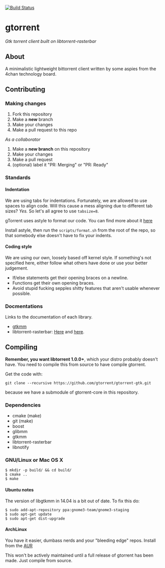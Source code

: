 [![Build Status](http://jenkins.gtorre.net/buildStatus/icon?job=gtorrent-gtk)](http://jenkins.gtorre.net/job/gtorrent-gtk/)
# gtorrent

*Gtk torrent client built on libtorrent-rasterbar*

## About
A minimalistic lightweight bittorrent client written by some aspies from the 4chan technology board.

## Contributing
### Making changes
1. Fork this repository
2. Make a **new** branch
3. Make your changes
4. Make a pull request to this repo

*As a collaborator*

1. Make a **new branch** on this repository
2. Make your changes
3. Make a pull request
4. (optional) label it "PR: Merging" or "PR: Ready"

### Standards
#### Indentation
We are using tabs for indentations. Fortunately, we are allowed to use
spaces to align code. Will this cause a mess aligning due to different tab
sizes? *Yes.* So let's all agree to use `tabsize=8`.

gTorrent uses astyle to format our code. You can find more about it
[here](http://astyle.sourceforge.net/)

Install astyle, then run the `scripts/format.sh` from the root of the
repo, so that somebody else doesn't have to fix your indents.

#### Coding style
We are using our own, loosely based off kernel style. If something's not
specified here, either follow what others have done or use your better
judgement.

- If/else statements get their opening braces on a newline.
- Functions get their own opening braces.
- Avoid stupid fucking sepples shitty features that aren't usable whenever
  possible.

### Docmentations
Links to the documentation of each library.
- [gtkmm](https://developer.gnome.org/gtkmm/3.12/)
- libtorrent-rasterbar: [Here](http://libtorrent.org/reference.html) and [here](http://libtorrent.org/manual.html).

## Compiling
**Remember, you want libtorrent 1.0.0+**, which your distro probably doesn't
have. You need to compile this from source to have compile gtorrent.

Get the code with:
```
git clone --recursive https://github.com/gtorrent/gtorrent-gtk.git
```
because we have a submodule of gtorrent-core in this repository.

### Dependencies
- cmake (make)
- git (make)
- boost
- glibmm
- gtkmm
- libtorrent-rasterbar
- libnotify

### GNU/Linux or Mac OS X
```
$ mkdir -p build/ && cd build/
$ cmake ..
$ make
```

#### Ubuntu notes
The version of libgtkmm in 14.04 is a bit out of date. To fix this do:

```
$ sudo add-apt-repository ppa:gnome3-team/gnome3-staging
$ sudo apt-get update
$ sudo apt-get dist-upgrade
```

#### ArchLinux
You have it easier, dumbass nerds and your "bleeding edge" repos.
Install from the [AUR](https://aur.archlinux.org/packages/gtorrent/)

This won't be actively maintained until a full release of gtorrent has
been made. Just compile from source.
